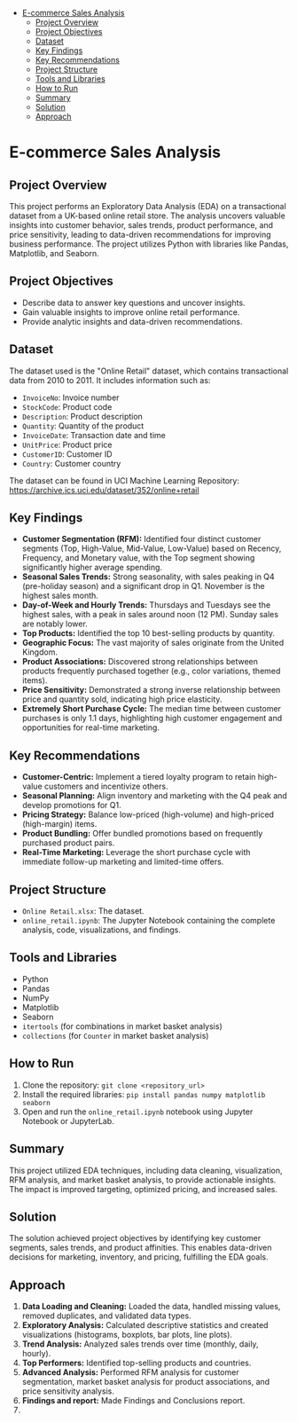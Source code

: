 - [E-commerce Sales Analysis](#e-commerce-sales-analysis)
  - [Project Overview](#project-overview)
  - [Project Objectives](#project-objectives)
  - [Dataset](#dataset)
  - [Key Findings](#key-findings)
  - [Key Recommendations](#key-recommendations)
  - [Project Structure](#project-structure)
  - [Tools and Libraries](#tools-and-libraries)
  - [How to Run](#how-to-run)
  - [Summary](#summary)
  - [Solution](#solution)
  - [Approach](#approach)

# E-commerce Sales Analysis

## Project Overview

This project performs an Exploratory Data Analysis (EDA) on a transactional dataset from a UK-based online retail store.  The analysis uncovers valuable insights into customer behavior, sales trends, product performance, and price sensitivity, leading to data-driven recommendations for improving business performance.  The project utilizes Python with libraries like Pandas, Matplotlib, and Seaborn.

## Project Objectives

*   Describe data to answer key questions and uncover insights.
*   Gain valuable insights to improve online retail performance.
*   Provide analytic insights and data-driven recommendations.

## Dataset

The dataset used is the "Online Retail" dataset, which contains transactional data from 2010 to 2011. It includes information such as:

*   `InvoiceNo`: Invoice number
*   `StockCode`: Product code
*   `Description`: Product description
*   `Quantity`: Quantity of the product
*   `InvoiceDate`: Transaction date and time
*   `UnitPrice`: Product price
*   `CustomerID`: Customer ID
*   `Country`: Customer country

The dataset can be found in UCI Machine Learning Repository:
https://archive.ics.uci.edu/dataset/352/online+retail

## Key Findings

*   **Customer Segmentation (RFM):**  Identified four distinct customer segments (Top, High-Value, Mid-Value, Low-Value) based on Recency, Frequency, and Monetary value, with the Top segment showing significantly higher average spending.
*   **Seasonal Sales Trends:**  Strong seasonality, with sales peaking in Q4 (pre-holiday season) and a significant drop in Q1.  November is the highest sales month.
*   **Day-of-Week and Hourly Trends:**  Thursdays and Tuesdays see the highest sales, with a peak in sales around noon (12 PM).  Sunday sales are notably lower.
*   **Top Products:** Identified the top 10 best-selling products by quantity.
*   **Geographic Focus:**  The vast majority of sales originate from the United Kingdom.
*   **Product Associations:**  Discovered strong relationships between products frequently purchased together (e.g., color variations, themed items).
*   **Price Sensitivity:**  Demonstrated a strong inverse relationship between price and quantity sold, indicating high price elasticity.
*   **Extremely Short Purchase Cycle:**  The median time between customer purchases is only 1.1 days, highlighting high customer engagement and opportunities for real-time marketing.

## Key Recommendations

*   **Customer-Centric:** Implement a tiered loyalty program to retain high-value customers and incentivize others.
*   **Seasonal Planning:** Align inventory and marketing with the Q4 peak and develop promotions for Q1.
*   **Pricing Strategy:** Balance low-priced (high-volume) and high-priced (high-margin) items.
*   **Product Bundling:**  Offer bundled promotions based on frequently purchased product pairs.
*   **Real-Time Marketing:** Leverage the short purchase cycle with immediate follow-up marketing and limited-time offers.

## Project Structure

*   `Online Retail.xlsx`: The dataset.
*   `online_retail.ipynb`:  The Jupyter Notebook containing the complete analysis, code, visualizations, and findings.

## Tools and Libraries

*   Python
*   Pandas
*   NumPy
*   Matplotlib
*   Seaborn
*   `itertools` (for combinations in market basket analysis)
*   `collections` (for `Counter` in market basket analysis)

## How to Run

1.  Clone the repository:  `git clone <repository_url>`
2.  Install the required libraries:  `pip install pandas numpy matplotlib seaborn`
3.  Open and run the `online_retail.ipynb` notebook using Jupyter Notebook or JupyterLab.

## Summary

This project utilized EDA techniques, including data cleaning, visualization, RFM analysis, and market basket analysis, to provide actionable insights. The impact is improved targeting, optimized pricing, and increased sales.

## Solution

The solution achieved project objectives by identifying key customer segments, sales trends, and product affinities. This enables data-driven decisions for marketing, inventory, and pricing, fulfilling the EDA goals.

## Approach

1.  **Data Loading and Cleaning:** Loaded the data, handled missing values, removed duplicates, and validated data types.
2.  **Exploratory Analysis:** Calculated descriptive statistics and created visualizations (histograms, boxplots, bar plots, line plots).
3.  **Trend Analysis:** Analyzed sales trends over time (monthly, daily, hourly).
4.  **Top Performers:** Identified top-selling products and countries.
5.  **Advanced Analysis:** Performed RFM analysis for customer segmentation, market basket analysis for product associations, and price sensitivity analysis.
6. **Findings and report:** Made Findings and Conclusions report.
7. 
